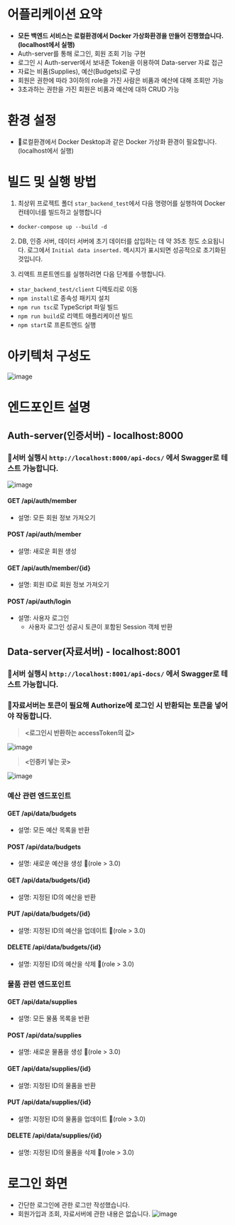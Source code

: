 # 어플리케이션 요약
- **모든 백엔드 서비스는 로컬환경에서 Docker 가상화환경을 만들어 진행했습니다. (localhost에서 실행)**
- Auth-server를 통해 로그인, 회원 조회 기능 구현
- 로그인 시 Auth-server에서 보내준 Token을 이용하여 Data-server 자료 접근
- 자료는 비품(Supplies), 예산(Budgets)로 구성
- 회원은 권한에 따라 3이하의 role을 가진 사람은 비품과 예산에 대해 조회만 가능
- 3초과하는 권한을 가진 회원은 비품과 예산에 대하 CRUD 가능

# 환경 설정
- 📌로컬환경에서 Docker Desktop과 같은 Docker 가상화 환경이 필요합니다. (localhost에서 실행)

# 빌드 및 실행 방법
1. 최상위 프로젝트 폴더 `star_backend_test`에서 다음 명령어를 실행하여 Docker 컨테이너를 빌드하고 실행합니다
- `docker-compose up --build -d`

2. DB, 인증 서버, 데이터 서버에 초기 데이터를 삽입하는 데 약 35초 정도 소요됩니다. 
로그에서 `Initial data inserted.` 메시지가 표시되면 성공적으로 초기화된 것입니다.

3. 리액트 프론트엔드를 실행하려면 다음 단계를 수행합니다.
- `star_backend_test/client` 디렉토리로 이동
- `npm install`로 종속성 패키지 설치
- `npm run tsc`로 TypeScript 파일 빌드
- `npm run build`로 리액트 애플리케이션 빌드
- `npm start`로 프론트엔드 실행


# 아키텍처 구성도

![image](https://github.com/user-attachments/assets/926d4248-a48e-4af0-aac0-89445c11d6b2)


# 엔드포인트 설명
## Auth-server(인증서버) - localhost:8000
### 📌서버 실행시 `http://localhost:8000/api-docs/` 에서 Swagger로 테스트 가능합니다. 
![image](https://github.com/user-attachments/assets/7fb6755f-9d68-42ba-9a49-5cbb17b27434)




#### GET /api/auth/member
- 설명: 모든 회원 정보 가져오기
 
#### POST /api/auth/member
- 설명: 새로운 회원 생성

#### GET /api/auth/member/{id}
- 설명: 회원 ID로 회원 정보 가져오기

#### POST /api/auth/login
- 설명: 사용자 로그인
  - 사용자 로그인 성공시 토큰이 포함된 Session 객체 반환

## Data-server(자료서버) - localhost:8001
### 📌서버 실행시 `http://localhost:8001/api-docs/` 에서 Swagger로 테스트 가능합니다. 
### 📌자료서버는 토큰이 필요해 Authorize에 로그인 시 반환되는 토큰을 넣어야 작동합니다.
> **<로그인시 반환하는 accessToken의 값>**

![image](https://github.com/user-attachments/assets/43b6e389-cc1d-4608-a6b5-d4473bdecf9b)



> **<인증키 넣는 곳>**

![image](https://github.com/user-attachments/assets/ae53e1b7-c884-40bb-a697-302abea00f9c)



### 예산 관련 엔드포인트
#### GET /api/data/budgets
- 설명: 모든 예산 목록을 반환
#### POST /api/data/budgets  
- 설명: 새로운 예산을 생성 📢(role > 3.0)
#### GET /api/data/budgets/{id}
- 설명: 지정된 ID의 예산을 반환
#### PUT /api/data/budgets/{id}  
- 설명: 지정된 ID의 예산을 업데이트 📢(role > 3.0)
#### DELETE /api/data/budgets/{id}  
- 설명: 지정된 ID의 예산을 삭제 📢(role > 3.0)

### 물품 관련 엔드포인트
#### GET /api/data/supplies
- 설명: 모든 물품 목록을 반환
#### POST /api/data/supplies  
- 설명: 새로운 물품을 생성 📢(role > 3.0)
#### GET /api/data/supplies/{id}
- 설명: 지정된 ID의 물품을 반환
#### PUT /api/data/supplies/{id}  
- 설명: 지정된 ID의 물품을 업데이트 📢(role > 3.0)
#### DELETE /api/data/supplies/{id}  
- 설명: 지정된 ID의 물품을 삭제 📢(role > 3.0)

# 로그인 화면
- 간단한 로그인에 관한 로그만 작성했습니다.
- 회원가입과 조회, 자료서버에 관한 내용은 없습니다.
![image](https://github.com/user-attachments/assets/84a0e5ea-85e2-4780-8d6b-7fb3a12afb4c)



